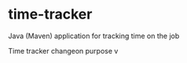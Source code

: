 # time-tracker
Java (Maven) application for tracking time on the job

Time tracker
changeon purpose
v
